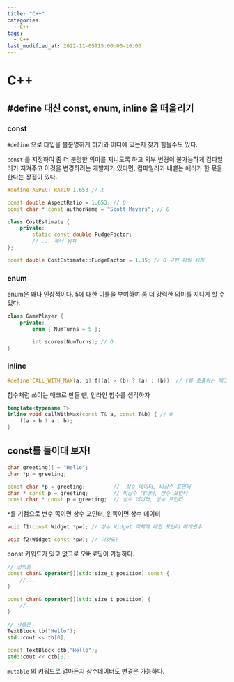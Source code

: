```yaml
---
title: "C++"
categories:
  - C++
tags:
  - C++
last_modified_at: 2022-11-05T15:00:00-16:00
---
```


# C++

## #define 대신 const, enum, inline 을 떠올리기

### const

`#define` 으로 타입을 불분명하게 하기와 어디에 있는지 찾기 힘들수도 있다.

`const` 를 지정하여 좀 더 분명한 의미를 지니도록 하고 외부 변경이 불가능하게 컴파일러가 지켜주고 이것을 변경하려는 개발자가 있다면, 컴파일러가 내뱉는 에러가 한 몫을 한다는 장점이 있다.

```c++
#define ASPECT_RATIO 1.653 // X

const double AspectRatio = 1.653; // O
const char * const authorName = "Scott Meyers"; // O
```

```c++
class CostEstimate {
    private:
        static const double FudgeFactor;
        // ... 헤더 위치
};

const double CostEstimate::FudgeFactor = 1.35; // O 구현 파일 위치
```

### enum

enum은 꽤나 인상적이다. 5에 대한 이름을 부여하여 좀 더 강력한 의미를 지니게 할 수 있다.

```c++
class GamePlayer {
    private:
        enum { NumTurns = 5 };

        int scores[NumTurns]; // O
}
```

### inline

```c++
#define CALL_WITH_MAX(a, b) f((a) > (b) ? (a) : (b))  // f를 호출하는 매크로 X
```

함수처럼 쓰이는 매크로 만들 땐, 인라인 함수를 생각하자

```c++
template<typename T>
inline void callWithMax(const T& a, const T&b) { // O
    f(a > b ? a : b);
}
```

## const를 들이대 보자!

```c++
char greeting[] = "Hello";
char *p = greeting;

const char *p = greeting;         //  상수 데이터, 비상수 포인터
char * const p = greeting;        // 비상수 데이터, 상수 포인터
const char * const p = greeting;  // 상수 데이터, 상수 포인터
```
`*`를 기점으로 변수 쪽이면 상수 포인터, 왼쪽이면 상수 데이터

```c++
void f1(const Widget *pw); // 상수 Widget 객체에 대한 포인터 매개변수

void f2(Widget const *pw); // 이것도!
```

const 키워드가 있고 없고로 오버로딩이 가능하다.

```c++
// 정의문
const char& operator[](std::size_t positiom) const {
    //...
}

const char& operator[](std::size_t positiom) {
    //...
}

// 사용문
TextBlock tb("Hello");
std::cout << tb[0];

const TextBlock ctb("Hello");
std::cout << ctb[0];

```

`mutable` 의 키워드로 얼마든지 상수데이터도 변경은 가능하다.
